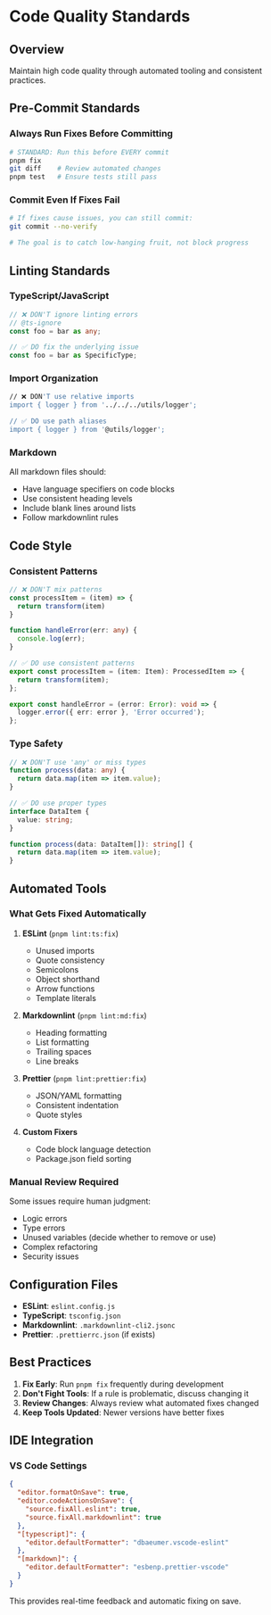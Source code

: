 # Code Quality Standards

## Overview

Maintain high code quality through automated tooling and consistent practices.

## Pre-Commit Standards

### Always Run Fixes Before Committing

```bash
# STANDARD: Run this before EVERY commit
pnpm fix
git diff    # Review automated changes
pnpm test   # Ensure tests still pass
```

### Commit Even If Fixes Fail

```bash
# If fixes cause issues, you can still commit:
git commit --no-verify

# The goal is to catch low-hanging fruit, not block progress
```

## Linting Standards

### TypeScript/JavaScript

```typescript
// ❌ DON'T ignore linting errors
// @ts-ignore
const foo = bar as any;

// ✅ DO fix the underlying issue
const foo = bar as SpecificType;
```

### Import Organization

```bash
// ❌ DON'T use relative imports
import { logger } from '../../../utils/logger';

// ✅ DO use path aliases
import { logger } from '@utils/logger';
```

### Markdown

All markdown files should:

- Have language specifiers on code blocks
- Use consistent heading levels
- Include blank lines around lists
- Follow markdownlint rules

## Code Style

### Consistent Patterns

```typescript
// ❌ DON'T mix patterns
const processItem = (item) => {
  return transform(item)
}

function handleError(err: any) {
  console.log(err);
}

// ✅ DO use consistent patterns
export const processItem = (item: Item): ProcessedItem => {
  return transform(item);
};

export const handleError = (error: Error): void => {
  logger.error({ err: error }, 'Error occurred');
};
```

### Type Safety

```typescript
// ❌ DON'T use 'any' or miss types
function process(data: any) {
  return data.map(item => item.value);
}

// ✅ DO use proper types
interface DataItem {
  value: string;
}

function process(data: DataItem[]): string[] {
  return data.map(item => item.value);
}
```

## Automated Tools

### What Gets Fixed Automatically

1. **ESLint** (`pnpm lint:ts:fix`)
   - Unused imports
   - Quote consistency
   - Semicolons
   - Object shorthand
   - Arrow functions
   - Template literals

2. **Markdownlint** (`pnpm lint:md:fix`)
   - Heading formatting
   - List formatting
   - Trailing spaces
   - Line breaks

3. **Prettier** (`pnpm lint:prettier:fix`)
   - JSON/YAML formatting
   - Consistent indentation
   - Quote styles

4. **Custom Fixers**
   - Code block language detection
   - Package.json field sorting

### Manual Review Required

Some issues require human judgment:

- Logic errors
- Type errors
- Unused variables (decide whether to remove or use)
- Complex refactoring
- Security issues

## Configuration Files

- **ESLint**: `eslint.config.js`
- **TypeScript**: `tsconfig.json`
- **Markdownlint**: `.markdownlint-cli2.jsonc`
- **Prettier**: `.prettierrc.json` (if exists)

## Best Practices

1. **Fix Early**: Run `pnpm fix` frequently during development
2. **Don't Fight Tools**: If a rule is problematic, discuss changing it
3. **Review Changes**: Always review what automated fixes changed
4. **Keep Tools Updated**: Newer versions have better fixes

## IDE Integration

### VS Code Settings

```json
{
  "editor.formatOnSave": true,
  "editor.codeActionsOnSave": {
    "source.fixAll.eslint": true,
    "source.fixAll.markdownlint": true
  },
  "[typescript]": {
    "editor.defaultFormatter": "dbaeumer.vscode-eslint"
  },
  "[markdown]": {
    "editor.defaultFormatter": "esbenp.prettier-vscode"
  }
}
```

This provides real-time feedback and automatic fixing on save.
